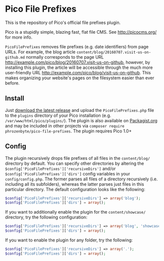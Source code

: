 Pico File Prefixes
==================

This is the repository of Pico's official file prefixes plugin.

Pico is a stupidly simple, blazing fast, flat file CMS. See http://picocms.org/ for more info.

`PicoFilePrefixes` removes file prefixes (e.g. date identifiers) from page URLs. For example, the blog article `content/blog/20160707.visit-us-on-github.md` normally corresponds to the page URL http://example.com/pico/blog/20160707.visit-us-on-github, however, by installing this plugin, the article will be accessible through the much more user-friendly URL http://example.com/pico/blog/visit-us-on-github. This makes organizing your website's pages on the filesystem easier than ever before.

Install
-------

Just [download the latest release](https://github.com/PhrozenByte/pico-file-prefixes/releases/latest) and upload the `PicoFilePrefixes.php` file to the `plugins` directory of your Pico installation (e.g. `/var/www/html/pico/plugins/`). The plugin is also available on [Packagist.org](https://packagist.org/packages/phrozenbyte/pico-file-prefixes) and may be included in other projects via `composer require phrozenbyte/pico-file-prefixes`. The plugin requires Pico 1.0+

Config
------

The plugin recursively drops file prefixes of all files in the `content/blog/` directory by default. You can specify other directories by altering the `$config['PicoFilePrefixes']['recursiveDirs']` and/or `$config['PicoFilePrefixes']['dirs']` config variables in your `config/config.php`. The former parses all files of a directory recursively (i.e. including all its subfolders), whereas the latter parses just files in this particular directory. The default configuration looks like the following:

```php
$config['PicoFilePrefixes']['recursiveDirs'] => array('blog');
$config['PicoFilePrefixes']['dirs'] = array();
```

If you want to additionally enable the plugin for the `content/showcase/` directory, try the following configuration:

```php
$config['PicoFilePrefixes']['recursiveDirs'] => array('blog', 'showcase');
$config['PicoFilePrefixes']['dirs'] = array();
```

If you want to enable the plugin for any folder, try the following:

```php
$config['PicoFilePrefixes']['recursiveDirs'] => array('.');
$config['PicoFilePrefixes']['dirs'] = array();
```
